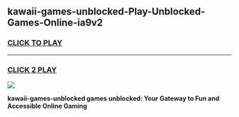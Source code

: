 
## kawaii-games-unblocked-Play-Unblocked-Games-Online-ia9v2
<h3>
<a href="https://premium76.site?title=kawaii-games-unblocked&ref=25A">CLICK TO PLAY</a></h3>
<hr>

<h3>
<a href="https://premium76.site?title=kawaii-games-unblocked&ref=25A">CLICK 2 PLAY</a>
  
</h3>

<a href="https://premium76.site?title=kawaii-games-unblocked&ref=25A"><img src="https://clearcache.store/games.png"></a>


**kawaii-games-unblocked games unblocked: Your Gateway to Fun and Accessible Online Gaming**
